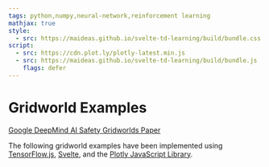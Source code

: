 ```yaml
---
tags: python,numpy,neural-network,reinforcement learning
mathjax: true
style:
  - src: https://maideas.github.io/svelte-td-learning/build/bundle.css
script:
  - src: https://cdn.plot.ly/plotly-latest.min.js
  - src: https://maideas.github.io/svelte-td-learning/build/bundle.js
    flags: defer
---
```

# Gridworld Examples

[Google DeepMind AI Safety Gridworlds Paper](https://arxiv.org/pdf/1711.09883.pdf)

The following gridworld examples have been implemented using [TensorFlow.js](https://www.tensorflow.org/), [Svelte](https://svelte.dev/), and the [Plotly JavaScript Library](https://plotly.com/javascript/).

<div id="maze-shell-1"></div>
<div id="maze-shell-2"></div>
<div id="maze-shell-3"></div>
<div id="maze-shell-4"></div>

